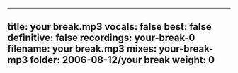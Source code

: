 
---
title: your break.mp3
vocals: false
best: false
definitive: false
recordings: your-break-0
filename: your break.mp3
mixes: your-break-mp3
folder: 2006-08-12/your break
weight: 0
---
